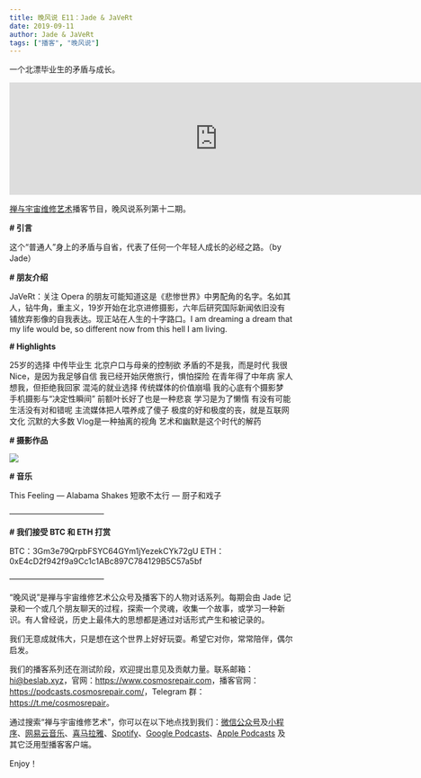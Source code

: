 ```yaml
---
title: 晚风说 E11：Jade & JaVeRt
date: 2019-09-11
author: Jade & JaVeRt
tags: ["播客", "晚风说"]
---
```


一个北漂毕业生的矛盾与成长。

<!--more-->

<iframe src="https://fireside.fm/player/v2/trfV16OE+T91SuAhk?theme=light" width="740" height="200" frameborder="0" scrolling="no"></iframe>

[禅与宇宙维修艺术](https://www.cosmosrepair.com)播客节目，晚风说系列第十二期。

**# 引言**

这个“普通人”身上的矛盾与自省，代表了任何一个年轻人成长的必经之路。（by Jade）

**# 朋友介绍**

JaVeRt：关注 Opera 的朋友可能知道这是《悲惨世界》中男配角的名字。名如其人，钻牛角，重主义，19岁开始在北京进修摄影，六年后研究国际新闻依旧没有铺放弃影像的自我表达。现正站在人生的十字路口。I am dreaming a dream that my life would be, so different now from this hell I am living.

**# Highlights**

25岁的选择
中传毕业生
北京户口与母亲的控制欲
矛盾的不是我，而是时代
我很Nice，是因为我足够自信
我已经开始厌倦旅行，惧怕探险
在青年得了中年病
家人想我，但拒绝我回家
混沌的就业选择
传统媒体的价值崩塌
我的心底有个摄影梦
手机摄影与“决定性瞬间”
前额叶长好了也是一种悲哀
学习是为了懒惰
有没有可能生活没有对和错呢
主流媒体把人喂养成了傻子
极度的好和极度的丧，就是互联网文化
沉默的大多数
Vlog是一种抽离的视角
艺术和幽默是这个时代的解药


**# 摄影作品**

![](https://tva1.sinaimg.cn/large/006y8mN6ly1g6ve9b323cj30u0212x6r.jpg)

**# 音乐**

This Feeling — Alabama Shakes
短歌不太行 — 厨子和戏子

————————————

**# 我们接受 BTC 和 ETH 打赏**

BTC：3Gm3e79QrpbFSYC64GYm1jYezekCYk72gU
ETH：0xE4cD2f942f9a9Cc1c1ABc897C784129B5C57a5bf

————————————

“晚风说”是禅与宇宙维修艺术公众号及播客下的人物对话系列。每期会由 Jade 记录和一个或几个朋友聊天的过程，探索一个灵魂，收集一个故事，或学习一种新识。有人曾经说，历史上最伟大的思想都是通过对话形式产生和被记录的。

我们无意成就伟大，只是想在这个世界上好好玩耍。希望它对你，常常陪伴，偶尔启发。

我们的播客系列还在测试阶段，欢迎提出意见及贡献力量。联系邮箱：<hi@beslab.xyz>，官网：<https://www.cosmosrepair.com>，播客官网：<https://podcasts.cosmosrepair.com/>，Telegram 群：<https://t.me/cosmosrepair>。

通过搜索“禅与宇宙维修艺术”，你可以在以下地点找到我们：[微信公众号](https://cosmosrepair-1257028016.cos.ap-beijing.myqcloud.com/2019-08-04-qrcode_for_gh_9a7e409c3696_430.jpg)及[小程序](https://cosmosrepair-1257028016.cos.ap-beijing.myqcloud.com/2019-08-04-gh_ec0187a9be05_430.jpg)、[网易云音乐](https://music.163.com/#/djradio?id=793651380)、[喜马拉雅](https://www.ximalaya.com/zhubo/182662946/)、[Spotify](https://open.spotify.com/show/5SfJxMPMoqbGc2zG8ouiuD?si=QcavW9VXQiKTkTuBuWU8nA)、[Google Podcasts](https://podcasts.google.com/?feed=aHR0cHM6Ly9wb2RjYXN0cy5jb3Ntb3NyZXBhaXIuY29tL3Jzcw%3D%3D)、[Apple Podcasts](https://podcasts.apple.com/podcast/id1475254987) 及其它泛用型播客客户端。

Enjoy！